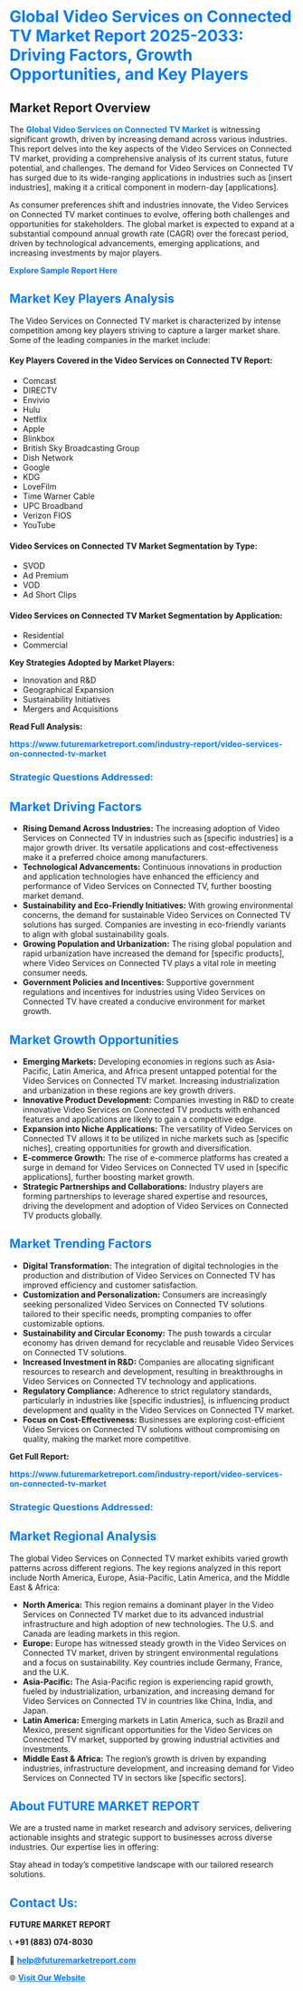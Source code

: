 <h1 style="color: #007BFF;">Global Video Services on Connected TV Market Report 2025-2033: Driving Factors, Growth Opportunities, and Key Players</h1>

<section id="overview">
<h2>Market Report Overview</h2>
<p>The <a href="https://www.futuremarketreport.com/industry-report/video-services-on-connected-tv-market" style="color: #007BFF; text-decoration: none;"><strong>Global Video Services on Connected TV Market</strong></a> is witnessing significant growth, driven by increasing demand across various industries. This report delves into the key aspects of the Video Services on Connected TV market, providing a comprehensive analysis of its current status, future potential, and challenges. The demand for Video Services on Connected TV has surged due to its wide-ranging applications in industries such as [insert industries], making it a critical component in modern-day [applications].</p>
<p>As consumer preferences shift and industries innovate, the Video Services on Connected TV market continues to evolve, offering both challenges and opportunities for stakeholders. The global market is expected to expand at a substantial compound annual growth rate (CAGR) over the forecast period, driven by technological advancements, emerging applications, and increasing investments by major players.</p>
</section>

<section id="overview">
<p><a href="https://www.futuremarketreport.com/request-sample/reportId=59397" style="color: #007BFF; text-decoration: none;"><strong>Explore Sample Report Here</strong></a></p>
</section>

<section id="key-players">
<h2 style="color: #007BFF;">Market Key Players Analysis</h2>
<p>The Video Services on Connected TV market is characterized by intense competition among key players striving to capture a larger market share. Some of the leading companies in the market include:</p>
<h4>Key Players Covered in the Video Services on Connected TV Report:</h4>
<ul><li>Comcast</li><li>DIRECTV</li><li>Envivio</li><li>Hulu</li><li>Netflix</li><li>Apple</li><li>Blinkbox</li><li>British Sky Broadcasting Group</li><li>Dish Network</li><li>Google</li><li>KDG</li><li>LoveFilm</li><li>Time Warner Cable</li><li>UPC Broadband</li><li>Verizon FIOS</li><li>YouTube</li></ul>
<h4>Video Services on Connected TV Market Segmentation by Type:</h4>
<ul><li>SVOD</li><li>Ad Premium</li><li>VOD</li><li>Ad Short Clips</li></ul>

<h4>Video Services on Connected TV Market Segmentation by Application:</h4>
<ul><li>Residential</li><li>Commercial</li></ul>
<p><strong>Key Strategies Adopted by Market Players:</strong></p>
<ul>
<li>Innovation and R&D</li>
<li>Geographical Expansion</li>
<li>Sustainability Initiatives</li>
<li>Mergers and Acquisitions</li>
</ul>
</section>

<section>
<p><strong>Read Full Analysis: </strong></p><a href="https://www.futuremarketreport.com/industry-report/video-services-on-connected-tv-market" style="color: #007BFF; text-decoration: none;"><strong>https://www.futuremarketreport.com/industry-report/video-services-on-connected-tv-market</strong></a>
<h3 style="color: #007BFF;">Strategic Questions Addressed:</h3>
</section>

<section id="driving-factors">
<h2 style="color: #007BFF;">Market Driving Factors</h2>
<ul>
<li><strong>Rising Demand Across Industries:</strong> The increasing adoption of Video Services on Connected TV in industries such as [specific industries] is a major growth driver. Its versatile applications and cost-effectiveness make it a preferred choice among manufacturers.</li>
<li><strong>Technological Advancements:</strong> Continuous innovations in production and application technologies have enhanced the efficiency and performance of Video Services on Connected TV, further boosting market demand.</li>
<li><strong>Sustainability and Eco-Friendly Initiatives:</strong> With growing environmental concerns, the demand for sustainable Video Services on Connected TV solutions has surged. Companies are investing in eco-friendly variants to align with global sustainability goals.</li>
<li><strong>Growing Population and Urbanization:</strong> The rising global population and rapid urbanization have increased the demand for [specific products], where Video Services on Connected TV plays a vital role in meeting consumer needs.</li>
<li><strong>Government Policies and Incentives:</strong> Supportive government regulations and incentives for industries using Video Services on Connected TV have created a conducive environment for market growth.</li>
</ul>
</section>

<section id="growth-opportunities">
<h2 style="color: #007BFF;">Market Growth Opportunities</h2>
<ul>
<li><strong>Emerging Markets:</strong> Developing economies in regions such as Asia-Pacific, Latin America, and Africa present untapped potential for the Video Services on Connected TV market. Increasing industrialization and urbanization in these regions are key growth drivers.</li>
<li><strong>Innovative Product Development:</strong> Companies investing in R&D to create innovative Video Services on Connected TV products with enhanced features and applications are likely to gain a competitive edge.</li>
<li><strong>Expansion into Niche Applications:</strong> The versatility of Video Services on Connected TV allows it to be utilized in niche markets such as [specific niches], creating opportunities for growth and diversification.</li>
<li><strong>E-commerce Growth:</strong> The rise of e-commerce platforms has created a surge in demand for Video Services on Connected TV used in [specific applications], further boosting market growth.</li>
<li><strong>Strategic Partnerships and Collaborations:</strong> Industry players are forming partnerships to leverage shared expertise and resources, driving the development and adoption of Video Services on Connected TV products globally.</li>
</ul>
</section>

<section id="trending-factors">
<h2 style="color: #007BFF;">Market Trending Factors</h2>
<ul>
<li><strong>Digital Transformation:</strong> The integration of digital technologies in the production and distribution of Video Services on Connected TV has improved efficiency and customer satisfaction.</li>
<li><strong>Customization and Personalization:</strong> Consumers are increasingly seeking personalized Video Services on Connected TV solutions tailored to their specific needs, prompting companies to offer customizable options.</li>
<li><strong>Sustainability and Circular Economy:</strong> The push towards a circular economy has driven demand for recyclable and reusable Video Services on Connected TV solutions.</li>
<li><strong>Increased Investment in R&D:</strong> Companies are allocating significant resources to research and development, resulting in breakthroughs in Video Services on Connected TV technology and applications.</li>
<li><strong>Regulatory Compliance:</strong> Adherence to strict regulatory standards, particularly in industries like [specific industries], is influencing product development and quality in the Video Services on Connected TV market.</li>
<li><strong>Focus on Cost-Effectiveness:</strong> Businesses are exploring cost-efficient Video Services on Connected TV solutions without compromising on quality, making the market more competitive.</li>
</ul>
</section>

<section>
<p><strong>Get Full Report: </strong></p><a href="https://www.futuremarketreport.com/industry-report/video-services-on-connected-tv-market" style="color: #007BFF; text-decoration: none;"><strong>https://www.futuremarketreport.com/industry-report/video-services-on-connected-tv-market</strong></a>
<h3 style="color: #007BFF;">Strategic Questions Addressed:</h3>
</section>


<section id="regional-analysis">
<h2 style="color: #007BFF;">Market Regional Analysis</h2>
<p>The global Video Services on Connected TV market exhibits varied growth patterns across different regions. The key regions analyzed in this report include North America, Europe, Asia-Pacific, Latin America, and the Middle East & Africa:</p>
<ul>
<li><strong>North America:</strong> This region remains a dominant player in the Video Services on Connected TV market due to its advanced industrial infrastructure and high adoption of new technologies. The U.S. and Canada are leading markets in this region.</li>
<li><strong>Europe:</strong> Europe has witnessed steady growth in the Video Services on Connected TV market, driven by stringent environmental regulations and a focus on sustainability. Key countries include Germany, France, and the U.K.</li>
<li><strong>Asia-Pacific:</strong> The Asia-Pacific region is experiencing rapid growth, fueled by industrialization, urbanization, and increasing demand for Video Services on Connected TV in countries like China, India, and Japan.</li>
<li><strong>Latin America:</strong> Emerging markets in Latin America, such as Brazil and Mexico, present significant opportunities for the Video Services on Connected TV market, supported by growing industrial activities and investments.</li>
<li><strong>Middle East & Africa:</strong> The region’s growth is driven by expanding industries, infrastructure development, and increasing demand for Video Services on Connected TV in sectors like [specific sectors].</li>
</ul>
</section>

<footer>
<h2 style="color: #007BFF;">About FUTURE MARKET REPORT</h2>
<p>We are a trusted name in market research and advisory services, delivering actionable insights and strategic support to businesses across diverse industries. Our expertise lies in offering:</p>

<p>Stay ahead in today’s competitive landscape with our tailored research solutions.</p>

<h2 style="color: #007BFF;">Contact Us:</h2>
<p><strong>FUTURE MARKET REPORT</strong></p>
<p>📞 <strong>+91 (883) 074-8030</strong></p>
<p>📧 <strong><a href="mailto:help@futuremarketreport.com" style="color: #007BFF;">help@futuremarketreport.com</a></strong></p>
<p>🌐 <strong><a href="https://www.futuremarketreport.com/" style="color: #007BFF;">Visit Our Website</a></strong></p>
</footer>